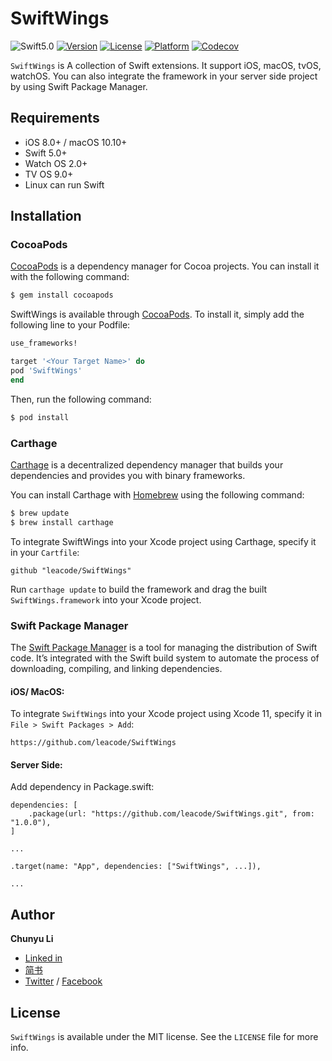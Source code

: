 # SwiftWings

![Swift5.0](https://img.shields.io/badge/swift-5.0-blue.svg)
[![Version](https://img.shields.io/cocoapods/v/SwiftWings.svg?style=flat)](https://cocoapods.org/pods/SwiftWings)
[![License](https://img.shields.io/cocoapods/l/SwiftWings.svg?style=flat)](https://github.com/leacode/SwiftWings/blob/master/LICENSE)
[![Platform](https://img.shields.io/cocoapods/p/SwiftWings.svg?style=flat)](https://cocoapods.org/pods/SwiftWings)
[![Codecov](https://codecov.io/gh/leacode/SwiftWings/branch/master/graph/badge.svg)](https://codecov.io/gh/leacode/SwiftWings)


`SwiftWings` is A collection of Swift extensions. It support iOS, macOS, tvOS, watchOS. You can also integrate the framework in your server side project by using Swift Package Manager.

## Requirements

- iOS 8.0+ / macOS 10.10+ 
- Swift 5.0+
- Watch OS 2.0+
- TV OS 9.0+
- Linux can run Swift

## Installation

### CocoaPods

[CocoaPods](https://cocoapods.org) is a dependency manager for Cocoa projects. You can install it with the following command:

```bash
$ gem install cocoapods
```

SwiftWings is available through [CocoaPods](https://cocoapods.org). To install
it, simply add the following line to your Podfile:

```ruby
use_frameworks!

target '<Your Target Name>' do
pod 'SwiftWings'
end
```

Then, run the following command:

```bash
$ pod install
```

### Carthage

[Carthage](https://github.com/Carthage/Carthage) is a decentralized dependency manager that builds your dependencies and provides you with binary frameworks.

You can install Carthage with [Homebrew](https://brew.sh/) using the following command:

```bash
$ brew update
$ brew install carthage
```

To integrate SwiftWings into your Xcode project using Carthage, specify it in your `Cartfile`:

```ogdl
github "leacode/SwiftWings"
```

Run `carthage update` to build the framework and drag the built `SwiftWings.framework` into your Xcode project.

### Swift Package Manager

The [Swift Package Manager](https://swift.org/package-manager/) is a tool for managing the distribution of Swift code. It’s integrated with the Swift build system to automate the process of downloading, compiling, and linking dependencies.

#### iOS/ MacOS:

To integrate `SwiftWings` into your Xcode project using Xcode 11, specify it in `File > Swift Packages > Add`:

```
https://github.com/leacode/SwiftWings
```


#### Server Side:

Add dependency in Package.swift:

```
dependencies: [
    .package(url: "https://github.com/leacode/SwiftWings.git", from: "1.0.0"),
]

...

.target(name: "App", dependencies: ["SwiftWings", ...]),

...

```

## Author

**Chunyu Li**

- [Linked in](http://www.linkedin.com/in/春毓-李-96920b92/)
- [简书](https://www.jianshu.com/u/1c5cb3408b0f)
- [Twitter](https://twitter.com/leacode) / [Facebook](https://www.facebook.com/leacode.lea)

## License

`SwiftWings` is available under the MIT license. See the `LICENSE` file for more info.

